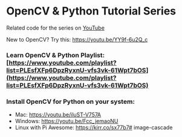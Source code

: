 # OpenCV & Python Tutorial Series

Related code for the series on [YouTube](https://www.youtube.com/playlist?list=PLEsfXFp6DpzRyxnU-vfs3vk-61Wpt7bOS)

New to OpenCV? Try this: https://youtu.be/YY9f-6u2Q_c

### Learn OpenCV & Python Playlist: [https://www.youtube.com/playlist?list=PLEsfXFp6DpzRyxnU-vfs3vk-61Wpt7bOS](https://www.youtube.com/playlist?list=PLEsfXFp6DpzRyxnU-vfs3vk-61Wpt7bOS)

### Install OpenCV for Python on your system:
- Mac: https://youtu.be/iluST-V757A
- Windows: https://youtu.be/Fcc_jemaoNU
- Linux with Pi Awesome: https://kirr.co/sx77b7# image-cascade
